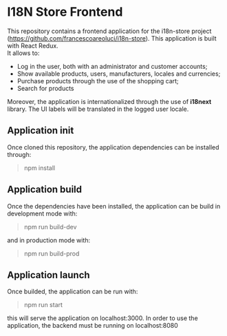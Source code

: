 # I18N Store Frontend

This repository contains a frontend application for the i18n-store project (https://github.com/francescoareoluci/i18n-store).
This application is built with React Redux. <br />
It allows to:
* Log in the user, both with an administrator and customer accounts;
* Show available products, users, manufacturers, locales and currencies;
* Purchase products through the use of the shopping cart;
* Search for products

Moreover, the application is internationalized through the use of **i18next** library. The UI labels will be translated in the logged user locale.

## Application init

Once cloned this repository, the application dependencies can be installed through:

> npm install

## Application build

Once the dependencies have been installed, the application can be build in development mode with:

> npm run build-dev

and in production mode with:

> npm run build-prod

## Application launch

Once builded, the application can be run with:

> npm run start

this will serve the application on localhost:3000.
In order to use the application, the backend must be running on localhost:8080